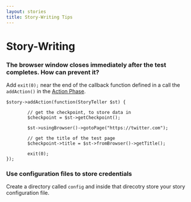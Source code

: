 ```yaml
---
layout: stories
title: Story-Writing Tips
---
```


# Story-Writing 

### The browser window closes immediately after the test completes. How can prevent it?

Add `exit(0);` near the end of the callback function defined in a call the `addAction()` in the [Action Phase](/storyplayer/stories/action.html).

    $story->addAction(function(StoryTeller $st) {

            // get the checkpoint, to store data in
            $checkpoint = $st->getCheckpoint();

            $st->usingBrowser()->gotoPage("https://twitter.com");

            // get the title of the test page
            $checkpoint->title = $st->fromBrowser()->getTitle();

            exit(0);
    });

### Use configuration files to store credentials

Create a directory called `config` and inside that direcotry store your story configuration file.
